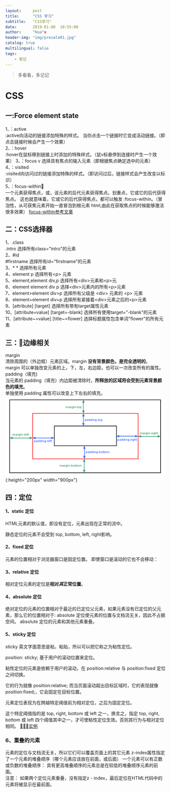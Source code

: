 ```yaml
---
layout:     post
title:      "CSS 学习"
subtitle:   "CSS学习"
date:       2019-01-08  10:55:00
author:     "Hua"v
header-img: "img/presale01.jpg"
catalog: true
multilingual: false
tags:
    - 笔记
---
```

>多看看，多记记

# CSS
## 一:Force element state
1、：active  
:active向活动的链接添加特殊的样式。
当你点击一个链接时它变成活动链接。（即点击链接时候会产生一个效果）  
2、：hover  
:hover在鼠标移到链接上时添加的特殊样式。（鼠v标悬停到连接时产生一个效果）
3、：focus  v
选择具有焦点的输入元素（即根据焦点确定选中的元素）  
4、：visited  
:visited向访问过的链接添加特殊的样式。（即访问过后，链接样式会产生改变以标识）  
5、：focus-within  
一个元素获得焦点，或，该元素的后代元素获得焦点。划重点，它或它的后代获得焦点。
这也就意味着，它或它的后代获得焦点，都可以触发 :focus-within。（冒泡性，从可获焦元素开始一直冒泡到根元素 html,由此在获取焦点的时候能够激活很多效果）
[focus-within参考文章](https://www.cnblogs.com/coco1s/p/9406413.html)


## 二：CSS选择器
1、.class  
.intro	选择所有class="intro"的元素  
2、#id  
#firstname	选择所有id="firstname"的元素  
3、*  *	选择所有元素  
4、element	p	选择所有&lt;p&gt; 元素  
5、element,element	div,p	选择所有&lt;div&gt;元素和&lt;p&gt;元  
6、element element	div p	选择&lt;div&gt;元素内的所有&lt;p&gt;元素  
7、element&gt;element	div&gt;p	选择所有父级是 &lt;div&gt; 元素的 &lt;p&gt; 元素  
8、element+element	div+p	选择所有紧接着&lt;div&gt;元素之后的&lt;p&gt;元素  
9、[attribute]	[target]	选择所有带有target属性元素  
10、[attribute=value]	[target=-blank]	选择所有使用target="-blank"的元素    
11、[attribute~=value]	[title~=flower]	选择标题属性包含单词"flower"的所有元素


## 三：边缘相关
margin  
清除周围的（外边框）元素区域。margin **没有背景颜色，是完全透明的**。
margin 可以单独改变元素的上，下，左，右边距，也可以一次改变所有的属性。  
padding（填充)  
当元素的 padding（填充）内边距被清除时，**所释放的区域将会受到元素背景颜色的填充**。  
单独使用 padding 属性可以改变上下左右的填充。  
![img](/img/in-post/CSS/margin_padding.png){:height="200px" width="900px"}

## 四：定位
#### 1、static 定位  
HTML元素的默认值，即没有定位，元素出现在正常的流中。

静态定位的元素不会受到 top, bottom, left, right影响。

#### 2、fixed 定位
元素的位置相对于浏览器窗口是固定位置。
即使窗口是滚动的它也不会移动：
#### 3、relative 定位  
相对定位元素的定位是**相对*其*正常位置**。  
#### 4、absolute 定位  
绝对定位的元素的位置相对于最近的已定位父元素，如果元素没有已定位的父元素，那么它的位置相对于<html>:
absolute 定位使元素的位置与文档流无关，因此不占据空间。 
absolute 定位的元素和其他元素重叠。

#### 5、sticky 定位  
sticky 英文字面意思是粘，粘贴，所以可以把它称之为粘性定位。

position: sticky; 基于用户的滚动位置来定位。

粘性定位的元素是依赖于用户的滚动，在 position:relative 与 position:fixed 定位之间切换。

它的行为就像 position:relative; 而当页面滚动超出目标区域时，它的表现就像 position:fixed;，它会固定在目标位置。

元素定位表现为在跨越特定阈值前为相对定位，之后为固定定位。

这个特定阈值指的是 top, right, bottom 或 left 之一，换言之，指定 top, right, bottom 或 left 四个阈值其中之一，才可使粘性定位生效。否则其行为与相对定位相同。
[实例](http://www.runoob.com/try/try.php?filename=trycss_position_sticky)

### 6、重叠的元素  
元素的定位与文档流无关，所以它们可以覆盖页面上的其它元素
z-index属性指定了一个元素的堆叠顺序（哪个元素应该放在前面，或后面）
一个元素可以有正数或负数的堆叠顺序：
具有更高堆叠顺序的元素总是在较低的堆叠顺序元素的前面。  
注意： 如果两个定位元素重叠，没有指定z - index，最后定位在HTML代码中的元素将被显示在最前面。
